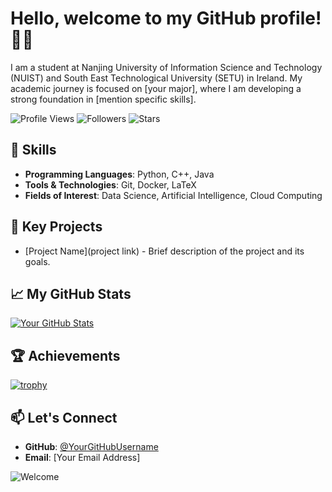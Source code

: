 # Hello, welcome to my GitHub profile! 👋✨

I am a student at Nanjing University of Information Science and Technology (NUIST) and South East Technological University (SETU) in Ireland. My academic journey is focused on [your major], where I am developing a strong foundation in [mention specific skills].

![Profile Views](https://komarev.com/ghpvc/?username=YourGitHubUsername&color=blue) 
![Followers](https://img.shields.io/github/followers/YourGitHubUsername?label=Followers&style=social) 
![Stars](https://img.shields.io/github/stars/YourGitHubUsername?label=Stars&style=social)

## 🔧 Skills
- **Programming Languages**: Python, C++, Java
- **Tools & Technologies**: Git, Docker, LaTeX
- **Fields of Interest**: Data Science, Artificial Intelligence, Cloud Computing

## 📂 Key Projects
- [Project Name](project link) - Brief description of the project and its goals.

## 📈 My GitHub Stats
[![Your GitHub Stats](https://github-readme-stats.vercel.app/api?username=YourGitHubUsername&show_icons=true&theme=radical)](https://github.com/YourGitHubUsername)

## 🏆 Achievements
[![trophy](https://github-profile-trophy.vercel.app/?username=YourGitHubUsername&theme=onedark)](https://github.com/ryo-ma/github-profile-trophy)

## 📫 Let's Connect
- **GitHub**: [@YourGitHubUsername](https://github.com/YourGitHubUsername)
- **Email**: [Your Email Address]

![Welcome](https://media.giphy.com/media/l0ExwOAYgW6u7YBCI/giphy.gif)
